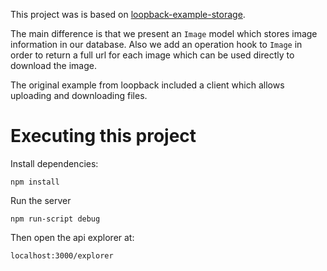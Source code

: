 This project was is based on [loopback-example-storage](https://github.com/strongloop/loopback-example-storage).

The main difference is that we present an `Image` model which stores image information in our database. Also we add an operation hook to `Image` in order to return a full url for each image which can be used directly to download the image.

The original example from loopback included a client which allows uploading and downloading files.

# Executing this project

Install dependencies:

    npm install
    
Run the server

    npm run-script debug
    
Then open the api explorer at:

    localhost:3000/explorer
